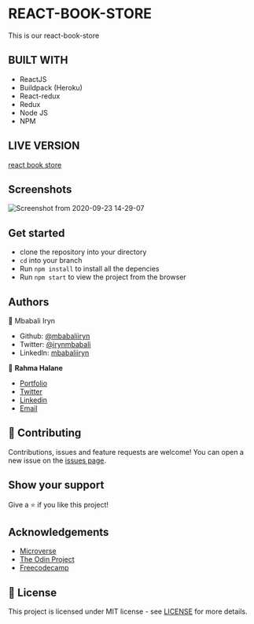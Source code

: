 # REACT-BOOK-STORE

This is our react-book-store

## BUILT WITH
- ReactJS
- Buildpack (Heroku)
- React-redux
- Redux
- Node JS
- NPM


## LIVE VERSION

[react book store ](https://mbabaliiryn.github.io/react-book-store/)

## Screenshots

![Screenshot from 2020-09-23 14-29-07](https://user-images.githubusercontent.com/44978186/94006922-3fce3380-fda9-11ea-98c2-9b3faa3c8b23.png)


## Get started
- clone the repository into your directory
- `cd` into your branch
- Run `npm install` to install all the depencies
- Run `npm start` to view the project from the browser


## Authors

👤 Mbabali Iryn

- Github: [@mbabaliiryn](https://github.com/mbabaliiryn)
- Twitter: [@irynmbabali](https://twitter.com/irynmbabali)
- Linkedln: [mbabaliiryn](https://www.linkedin.com/in/mbabaliiryn)

👤 **Rahma Halane**
- [Portfolio](https://raw.githack.com/imahnama/my-portfolio/develop/index.html)
- [Twitter](https://twitter.com/halane_rahma)
- [Linkedin](https://www.linkedin.com/in/rahmahalane/)
- [Email](mailto:Halane.rahma@gmail.com )


## 🤝 Contributing

Contributions, issues and feature requests are welcome!
You can open a new issue on the [issues page](https://github.com/OlukaDenis/fitaita/issues).

## Show your support

Give a ⭐️ if you like this project!

## Acknowledgements

- [Microverse](https://www.microverse.org/)
- [The Odin Project](https://www.theodinproject.com/)
- [Freecodecamp](http://freecodecamp.org/)

## 📝 License

This project is licensed under MIT license - see [LICENSE](/LICENSE) for more details.

